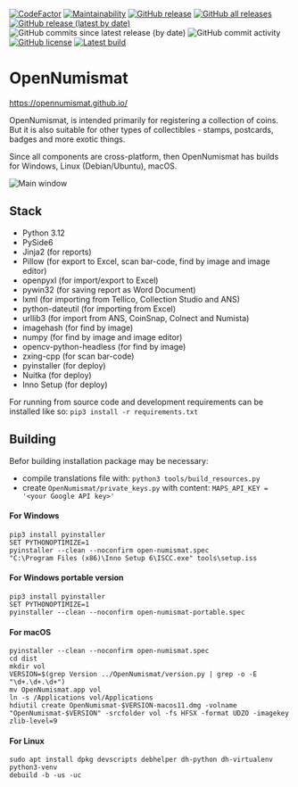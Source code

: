 [![CodeFactor](https://www.codefactor.io/repository/github/opennumismat/open-numismat/badge)](https://www.codefactor.io/repository/github/opennumismat/open-numismat)
[![Maintainability](https://api.codeclimate.com/v1/badges/b7462c1f99f0d9eb039f/maintainability)](https://codeclimate.com/github/OpenNumismat/open-numismat/maintainability)
[![GitHub release](https://img.shields.io/github/release/opennumismat/open-numismat.svg)](https://github.com/opennumismat/open-numismat/releases/)
[![GitHub all releases](https://img.shields.io/github/downloads/opennumismat/open-numismat/total.svg)](https://hanadigital.github.io/grev/?user=OpenNumismat&repo=open-numismat)
[![GitHub release (latest by date)](https://img.shields.io/github/downloads/opennumismat/open-numismat/latest/total.svg)](https://hanadigital.github.io/grev/?user=OpenNumismat&repo=open-numismat)
![GitHub commits since latest release (by date)](https://img.shields.io/github/commits-since/OpenNumismat/open-numismat/latest)
![GitHub commit activity](https://img.shields.io/github/commit-activity/m/OpenNumismat/open-numismat)
[![GitHub license](https://img.shields.io/github/license/opennumismat/open-numismat.svg)](https://github.com/opennumismat/open-numismat/blob/master/COPYING)
[![Latest build](https://github.com/OpenNumismat/ImageEditor/actions/workflows/snapshot.yml/badge.svg)](https://github.com/OpenNumismat/open-numismat/releases/tag/latest)


# OpenNumismat
https://opennumismat.github.io/

OpenNumismat, is intended primarily for registering a collection of coins. But
it is also suitable for other types of collectibles - stamps, postcards, badges
and more exotic things.

Since all components are cross-platform, then OpenNumismat has builds for
Windows, Linux (Debian/Ubuntu), macOS.

![Main window](https://opennumismat.github.io/images/screenMain.png)

## Stack

* Python 3.12
* PySide6
* Jinja2 (for reports)
* Pillow (for export to Excel, scan bar-code, find by image and image editor)
* openpyxl (for import/export to Excel)
* pywin32 (for saving report as Word Document)
* lxml (for importing from Tellico, Collection Studio and ANS)
* python-dateutil (for importing from Excel)
* urllib3 (for import from ANS, CoinSnap, Colnect and Numista)
* imagehash (for find by image)
* numpy (for find by image and image editor)
* opencv-python-headless (for find by image)
* zxing-cpp (for scan bar-code)
* pyinstaller (for deploy)
* Nuitka (for deploy)
* Inno Setup (for deploy)

For running from source code and development requirements can be installed like so:
`pip3 install -r requirements.txt`

## Building
Befor building installation package may be necessary:
* compile translations file with: `python3 tools/build_resources.py`
* create `OpenNumismat/private_keys.py` with content: `MAPS_API_KEY = '<your Google API key>'`

#### For Windows
    pip3 install pyinstaller
    SET PYTHONOPTIMIZE=1
    pyinstaller --clean --noconfirm open-numismat.spec
    "C:\Program Files (x86)\Inno Setup 6\ISCC.exe" tools\setup.iss

#### For Windows portable version
    pip3 install pyinstaller
    SET PYTHONOPTIMIZE=1
    pyinstaller --clean --noconfirm open-numismat-portable.spec

#### For macOS
    pyinstaller --clean --noconfirm open-numismat.spec
    cd dist
    mkdir vol
    VERSION=$(grep Version ../OpenNumismat/version.py | grep -o -E "\d+.\d+.\d+")
    mv OpenNumismat.app vol
    ln -s /Applications vol/Applications
    hdiutil create OpenNumismat-$VERSION-macos11.dmg -volname "OpenNumismat-$VERSION" -srcfolder vol -fs HFSX -format UDZO -imagekey zlib-level=9

#### For Linux
    sudo apt install dpkg devscripts debhelper dh-python dh-virtualenv python3-venv
    debuild -b -us -uc
